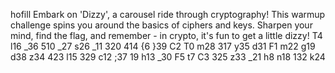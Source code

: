 hofill
Embark on 'Dizzy', a carousel ride through cryptography! This warmup challenge spins you around the basics of ciphers and keys. Sharpen your mind, find the flag, and remember - in crypto, it's fun to get a little dizzy!
T4 l16 _36 510 _27 s26 _11 320 414 {6 }39 C2 T0 m28 317 y35 d31 F1 m22 g19 d38 z34 423 l15 329 c12 ;37 19 h13 _30 F5 t7 C3 325 z33 _21 h8 n18 132 k24
